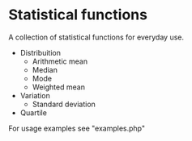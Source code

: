 # Statistical functions

A collection of statistical functions for everyday use.

- Distribuition
    - Arithmetic mean
    - Median
    - Mode
    - Weighted mean
- Variation
    - Standard deviation
- Quartile
    
For usage examples see "examples.php"